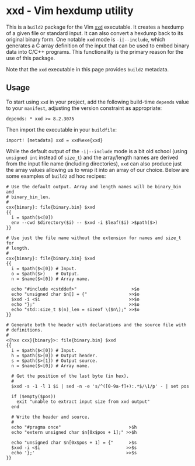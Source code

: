 # xxd - Vim hexdump utility

This is a `build2` package for the Vim
[`xxd`](https://github.com/vim/vim/tree/master/src/xxd) executable. It creates
a hexdump of a given file or standard input. It can also convert a hexdump
back to its original binary form. One notable `xxd` mode is `-i|--include`,
which generates a C array definition of the input that can be used to embed
binary data into C/C++ programs. This functionality is the primary reason for
the use of this package.

Note that the `xxd` executable in this page provides `build2` metadata.


## Usage

To start using `xxd` in your project, add the following build-time `depends`
value to your `manifest`, adjusting the version constraint as appropriate:

```
depends: * xxd >= 8.2.3075
```

Then import the executable in your `buildfile`:

```
import! [metadata] xxd = xxd%exe{xxd}
```

While the default output of the `-i|--include` mode is a bit old school (using
`unsigned int` instead of `size_t`) and the array/length names are derived
from the input file name (including directories), `xxd` can also produce just
the array values allowing us to wrap it into an array of our choice. Below are
some examples of `build2` ad hoc recipes:

```
# Use the default output. Array and length names will be binary_bin and
# binary_bin_len.
#
cxx{binary}: file{binary.bin} $xxd
{{
  i = $path($<[0])
  env --cwd $directory($i) -- $xxd -i $leaf($i) >$path($>)
}}
```

```
# Use just the file name without the extension for names and size_t for
# length.
#
cxx{binary}: file{binary.bin} $xxd
{{
  i = $path($<[0]) # Input.
  o = $path($>)    # Output.
  n = $name($<[0]) # Array name.

  echo "#include <cstddef>"                     >$o
  echo "unsigned char $n[] = {"                >>$o
  $xxd -i <$i                                  >>$o
  echo "};"                                    >>$o
  echo "std::size_t $(n)_len = sizeof \($n\);" >>$o
}}
```

```
# Generate both the header with declarations and the source file with
# definitions.
#
<{hxx cxx}{binary}>: file{binary.bin} $xxd
{{
  i = $path($<[0]) # Input.
  h = $path($>[0]) # Output header.
  s = $path($>[1]) # Output source.
  n = $name($<[0]) # Array name.

  # Get the position of the last byte (in hex).
  #
  $xxd -s -1 -l 1 $i | sed -n -e 's/^([0-9a-f]+):.*$/\1/p' - | set pos

  if ($empty($pos))
    exit "unable to extract input size from xxd output"
  end

  # Write the header and source.
  #
  echo "#pragma once"                          >$h
  echo "extern unsigned char $n[0x$pos + 1];" >>$h

  echo "unsigned char $n[0x$pos + 1] = {"      >$s
  $xxd -i <$i                                 >>$s
  echo '};'                                   >>$s
}}
```
